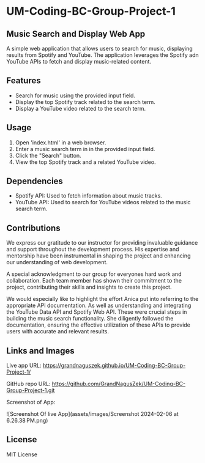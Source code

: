 # UM-Coding-BC-Group-Project-1

## Music Search and Display Web App

A simple web application that allows users to search for music, displaying results from Spotify and YouTube. The application leverages the Spotify adn YouTube APIs to fetch and display music-related content.

## Features

* Search for music using the provided input field.
* Display the top Spotify track related to the search term.
* Display a YouTube video related to the search term.


## Usage

1. Open 'index.html' in a web browser.
2. Enter a music search term in in the provided input field.
3. Click the "Search" button.
4. View the top Spotify track and a related YouTube video.


## Dependencies 

* Spotify API: Used to fetch information about music tracks.
* YouTube API: Used to search for YouTube videos related to the music search term.


## Contributions

We express our gratitude to our instructor for providing invaluable guidance and support throughout the development process. His expertise and mentorship have been instrumental in shaping the project and enhancing our understanding of web development.

A special acknowledgment to our group for everyones hard work and collaboration. Each team member has shown their commitment to the project, contributing their skills and insights to create this project. 

We would especially like to highlight the effort Anica put into referring to the appropriate API documentation. As well as understanding and integrating the YouTube Data API and Spotify Web API. These were crucial steps in building the music search functionality. She diligently followed the documentation, ensuring the effective utilization of these APIs to provide users with accurate and relevant results.


## Links and Images

Live app URL: https://grandnaguszek.github.io/UM-Coding-BC-Group-Project-1/

GitHub repo URL: https://github.com/GrandNagusZek/UM-Coding-BC-Group-Project-1.git

Screenshot of App:

![Screenshot Of live App](assets/images/Screenshot 2024-02-06 at 6.26.38 PM.png)


## License

MIT License
